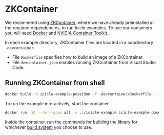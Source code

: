 # ZKContainer

We recommend using [ZKContainer](https://www.ingonyama.com/blog/product-announcement-zk-containers), where we have already preinstalled all the required dependencies, to run Icicle examples. 
To use our containers you will need [Docker](https://www.docker.com/) and [NVIDIA Container Toolkit](https://docs.nvidia.com/datacenter/cloud-native/container-toolkit/latest/index.html).

In each example directory, ZKContainer files are located in a subdirectory `.devcontainer`. 

- File `Dockerfile` specifies how to build an image of a ZKContainer. 
- File `devcontainer.json` enables running ZKContainer from Visual Studio Code.

## Running ZKContainer from shell

```sh
docker build -t icicle-example-poseidon -f .devcontainer/Dockerfile .
```

To run the example interactively, start the container

```sh
docker run -it --rm --gpus all -v .:/icicle-example icicle-example-poseidon
```

Inside the container, run the commands for building the library for whichever [build system](../README.md#build-systems) you choose to use. 

